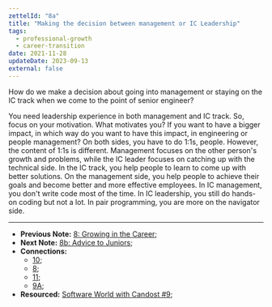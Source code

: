 ```yaml
---
zettelId: "8a"
title: "Making the decision between management or IC Leadership"
tags:
  - professional-growth
  - career-transition
date: 2021-11-28
updateDate: 2023-09-13
external: false
---
```


How do we make a decision about going into management or staying on the IC track when we come to the point of senior engineer?

You need leadership experience in both management and IC track. So, focus on your motivation. What motivates you? If you want to have a bigger impact, in which way do you want to have this impact, in engineering or people management? On both sides, you have to do 1:1s, people. However, the content of 1:1s is different. Management focuses on the other person's growth and problems, while the IC leader focuses on catching up with the technical side. In the IC track, you help people to learn to come up with better solutions. On the management side, you help people to achieve their goals and become better and more effective employees. In IC management, you don't write code most of the time. In IC leadership, you still do hands-on coding but not a lot. In pair programming, you are more on the navigator side.

---

- **Previous Note:** [8: Growing in the Career](/notes/8/);
- **Next Note:** [8b: Advice to Juniors](/notes/8b/);
- **Connections:**
  - [10](/notes/10/);
  - [8](/notes/8/);
  - [11](/notes/11/);
  - [9A](/notes/9a/);
- **Resourced:** [Software World with Candost #9](/podcast/9-engineering-career-path/);
